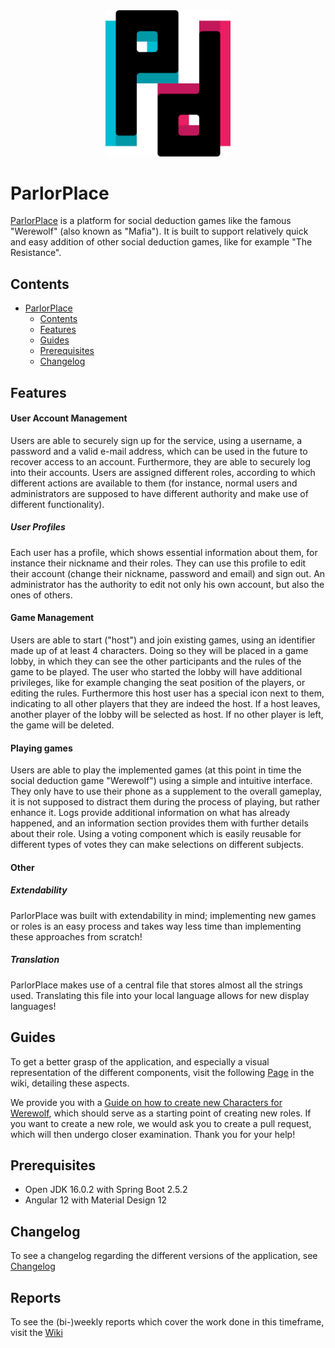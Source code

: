 <div style="text-align:center">
<img src="./frontend/src/assets/image/ParlorPlace.svg" alt="ParlorPlace Logo" width="200"/>
</div>

# ParlorPlace
<a name="ParlorPlace"></a>

[ParlorPlace](https://parlorplace.fschoen.com) is a platform for social deduction games like the famous "Werewolf" (also known as "Mafia").
It is built to support relatively quick and easy addition of other social deduction games, like for example "The Resistance".

## Contents
<a name="Contents"></a>

- [ParlorPlace](#ParlorPlace)
  - [Contents](#Contents)
  - [Features](#Features)
  - [Guides](#Guides)
  - [Prerequisites](#Prerequisites)
  - [Changelog](#Changelog)

## Features
<a name="Features"></a>

#### User Account Management

Users are able to securely sign up for the service, using a username, a password and a valid e-mail address, which can be used in the future to recover access to an account.
Furthermore, they are able to securely log into their accounts.
Users are assigned different roles, according to which different actions are available to them (for instance, normal users and administrators are supposed to have different authority and make use of different functionality).

##### User Profiles

Each user has a profile, which shows essential information about them, for instance their nickname and their roles.
They can use this profile to edit their account (change their nickname, password and email) and sign out.
An administrator has the authority to edit not only his own account, but also the ones of others.

#### Game Management

Users are able to start ("host") and join existing games, using an identifier made up of at least 4 characters.
Doing so they will be placed in a game lobby, in which they can see the other participants and the rules of the game to be played.
The user who started the lobby will have additional privileges, like for example changing the seat position of the players, or editing the rules.
Furthermore this host user has a special icon next to them, indicating to all other players that they are indeed the host.
If a host leaves, another player of the lobby will be selected as host.
If no other player is left, the game will be deleted.

#### Playing games

Users are able to play the implemented games (at this point in time the social deduction game "Werewolf") using a simple and intuitive interface.
They only have to use their phone as a supplement to the overall gameplay, it is not supposed to distract them during the process of playing, but rather enhance it.
Logs provide additional information on what has already happened, and an information section provides them with further details about their role.
Using a voting component which is easily reusable for different types of votes they can make selections on different subjects.

#### Other

##### Extendability

ParlorPlace was built with extendability in mind; implementing new games or roles is an easy process and takes way less time than implementing these approaches from scratch!

##### Translation

ParlorPlace makes use of a central file that stores almost all the strings used.
Translating this file into your local language allows for new display languages!

## Guides
<a name="Guides"></a>

To get a better grasp of the application, and especially a visual representation of the different components, visit the following [Page](https://reset.inso.tuwien.ac.at/repo/praktika/ParlorPlace/-/wikis/Guide) in the wiki, detailing these aspects.

We provide you with a [Guide on how to create new Characters for Werewolf](documents/werewolf/ROLE_CREATION_GUIDE.md), which should serve as a starting point of creating new roles.
If you want to create a new role, we would ask you to create a pull request, which will then undergo closer examination.
Thank you for your help!

## Prerequisites
<a name="Prerequisites"></a>

- Open JDK 16.0.2 with Spring Boot 2.5.2
- Angular 12 with Material Design 12

## Changelog
<a name="Changelog"></a>

To see a changelog regarding the different versions of the application, see [Changelog](documents/CHANGELOG.md)

## Reports

To see the (bi-)weekly reports which cover the work done in this timeframe, visit the [Wiki](https://reset.inso.tuwien.ac.at/repo/praktika/ParlorPlace/-/wikis/Reports/Week28)
